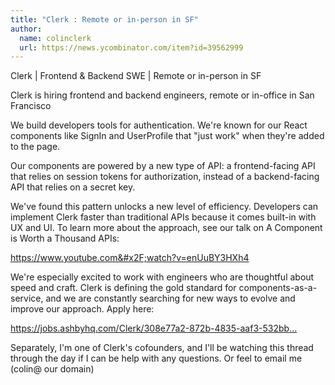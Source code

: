 ```yaml
---
title: "Clerk : Remote or in-person in SF"
author:
  name: colinclerk
  url: https://news.ycombinator.com/item?id=39562999
---
```

Clerk | Frontend &amp; Backend SWE | Remote or in-person in SF

Clerk is hiring frontend and backend engineers, remote or in-office in San Francisco

We build developers tools for authentication. We&#x27;re known for our React components like SignIn and UserProfile that &quot;just work&quot; when they&#x27;re added to the page.

Our components are powered by a new type of API: a frontend-facing API that relies on session tokens for authorization, instead of a backend-facing API that relies on a secret key.

We&#x27;ve found this pattern unlocks a new level of efficiency. Developers can implement Clerk faster than traditional APIs because it comes built-in with UX and UI. To learn more about the approach, see our talk on A Component is Worth a Thousand APIs:

<a href="https:&#x2F;&#x2F;www.youtube.com&#x2F;watch?v=enUuBY3HXh4" rel="nofollow">https:&#x2F;&#x2F;www.youtube.com&#x2F;watch?v=enUuBY3HXh4</a>

We&#x27;re especially excited to work with engineers who are thoughtful about speed and craft. Clerk is defining the gold standard for components-as-a-service, and we are constantly searching for new ways to evolve and improve our approach. Apply here:

<a href="https:&#x2F;&#x2F;jobs.ashbyhq.com&#x2F;Clerk&#x2F;308e77a2-872b-4835-aaf3-532bb44f4e76">https:&#x2F;&#x2F;jobs.ashbyhq.com&#x2F;Clerk&#x2F;308e77a2-872b-4835-aaf3-532bb...</a>

Separately, I&#x27;m one of Clerk&#x27;s cofounders, and I&#x27;ll be watching this thread through the day if I can be help with any questions. Or feel to email me (colin@ our domain)
